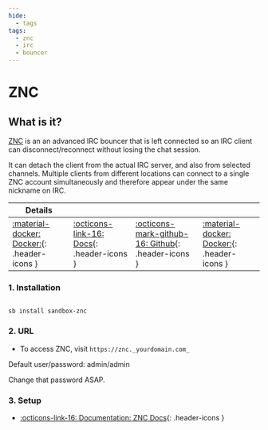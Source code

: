 ```yaml
---
hide:
  - tags
tags:
  - znc
  - irc
  - bouncer
---
```


# ZNC

## What is it?

[ZNC](https://wiki.znc.in/ZNC) is an an advanced IRC bouncer that is left connected so an IRC client can disconnect/reconnect without losing the chat session.

It can detach the client from the actual IRC server, and also from selected channels. Multiple clients from different locations can connect to a single ZNC account simultaneously and therefore appear under the same nickname on IRC.

| Details     |             |             |             |
|-------------|-------------|-------------|-------------|
| [:material-docker: Docker:](https://wiki.znc.in/ZNC){: .header-icons } | [:octicons-link-16: Docs](https://wiki.znc.in/ZNC){: .header-icons } | [:octicons-mark-github-16: Github](https://github.com/linuxserver/docker-znc){: .header-icons } | [:material-docker: Docker:](https://hub.docker.com/r/linuxserver/znc){: .header-icons } |

### 1. Installation

``` shell

sb install sandbox-znc

```

### 2. URL

- To access ZNC, visit `https://znc._yourdomain.com_`

Default user/password: admin/admin

Change that password ASAP.

### 3. Setup

- [:octicons-link-16: Documentation: ZNC Docs](https://wiki.znc.in/ZNC){: .header-icons }
